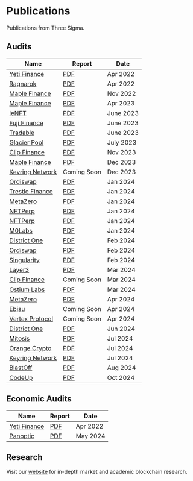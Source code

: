 # Publications
Publications from Three Sigma.


## Audits
| Name | Report | Date |
| ---- | ------ | ---- |
| [Yeti Finance](https://yetifinance.co/) | [PDF](audits/yeti-finance/Yeti_Finance_Audit.pdf) | Apr 2022 |
| [Ragnarok](https://ragnarok.xyz/) | [PDF](audits/ragnarok/Ragnarok_Audit.pdf) | Apr 2022 |
| [Maple Finance](https://www.maple.finance/) | [PDF](audits/maple-finance/Maple_Finance_V2_Audit.pdf) | Nov 2022 |
| [Maple Finance](https://www.maple.finance/) | [PDF](audits/maple-finance-2/Maple_Finance_V2-Audit_202306.pdf) | Apr 2023 |
| [leNFT](https://lenft.fi/) | [PDF](audits/leNFT/LeNFTAudit.pdf) | June 2023 |
| [Fuji Finance](https://fuji.finance/) | [PDF](audits/fuji/FujiAudit.pdf) | June 2023 |
| [Tradable](https://www.tradable.trade/) | [PDF](audits/tradable/TradableAudit.pdf) | June 2023 |
| [Glacier Pool](https://twitter.com/glacier_pool) | [PDF](audits/glacierpool/GlacierAudit.pdf)| July 2023 |
| [Clip Finance](https://www.clip.finance/) | [PDF](audits/ClipFinance-1/ClipFinanceCore.pdf)  | Nov 2023 |
| [Maple Finance](https://www.maple.finance/) | [PDF](audits/maple-finance-3/MapleQ4Audit.pdf) | Dec 2023 |
| [Keyring Network](https://www.keyring.network/) | Coming Soon | Dec 2023 |
| [Ordiswap](https://ordiswap.fi/) | [PDF](audits/ordiswap-amm/OrdiswapAudit.pdf) | Jan 2024 |
| [Trestle Finance](https://www.trestleprotocol.io/) | [PDF](audits/trestle-finance/TrestleAudit.pdf) | Jan 2024 |
| [MetaZero](https://metazero.gg//) | [PDF](audits/metazero/MetazeroVortexAudit.pdf) | Jan 2024 |
| [NFTPerp](https://nftperp.xyz/) | [PDF](audits/NFTPerp/NFTPerp-1.pdf) | Jan 2024 |
| [NFTPerp](https://nftperp.xyz/) | [PDF](audits/NFTPerp-2/NFTPerp-2.pdf) | Jan 2024 |
| [M0Labs](https://www.m0.org/) | [PDF](audits/m0labs/MZeroAudit.pdf)| Jan 2024 |
| [District One](https://districtone.io/) | [PDF](audits/DistrictOne/DistrictOneAudit.pdf) | Feb 2024 |
| [Ordiswap](https://ordiswap.fi/) | [PDF](audits/ordiswap-token/ordiswap_token_audit.pdf) | Feb 2024 |
| [Singularity](https://www.thesingularity.network/) | [PDF](audits/singularity/SingularityAudit.pdf) | Feb 2024 |
| [Layer3](https://layer3.xyz/) | [PDF](audits/layer3/Layer3Audit.pdf) | Mar 2024 |
| [Clip Finance](https://www.clip.finance/) | Coming Soon | Mar 2024 |
| [Ostium Labs](https://www.ostium.io/) | [PDF](audits/ostiumlabs/OstiumAudit.pdf) | Mar 2024 |
| [MetaZero](https://metazero.gg//) | [PDF](audits/metazero-2/MetazeroStakingAudit.pdf) | Apr 2024 |
| [Ebisu](https://ebisu.finance/) | Coming Soon | Apr 2024 |
| [Vertex Protocol](https://vertexprotocol.com/) | Coming Soon | Apr 2024 |
| [District One](https://districtone.io/) | [PDF](audits/DistrictOne-2/DistrictOneAudit-2.pdf) | Jun 2024 |
| [Mitosis](https://mitosis.org/) | [PDF](audits/mitosis/mitosis-audit.pdf) | Jul 2024 |
| [Orange Crypto](https://www.orangecrypto.com/) | [PDF](audits/orange-crypto/orange-bridge-audit.pdf) | Jul 2024 |
| [Keyring Network](https://www.keyring.network/) | [PDF](audits/Keyring/KeyringV2.pdf) | Jul 2024 |
| [BlastOff](https://blastoff.zone/) | [PDF](audits/BlastOff/IdoPools.pdf) | Aug 2024 |
| [CodeUp](https://codeup.xyz/) | [PDF](audits/code-up/CodeUP.pdf) | Oct 2024 |

## Economic Audits
| Name | Report | Date |
| ---- | ------ | ---- |
| [Yeti Finance](https://yetifinance.co/) | [PDF](economic-reports/yeti-finance/Yeti_Finance_EconomicReport.pdf) | Apr 2022 |
| [Panoptic](https://panoptic.xyz/) | [PDF](economic-reports/panoptic/Panoptic_Simulations_Report.pdf) | May 2024 |
## Research
Visit our [website](https://threesigma.xyz/blog) for in-depth market and academic blockchain research.

